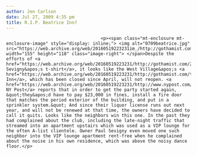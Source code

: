 ```yaml
---
author: Jen Carlson
date: Jul 27, 2009 4:35 pm
title: R.I.P. Beatrice Inn?
---
```


	
										<p><span class="mt-enclosure mt-enclosure-image" style="display: inline;"> <img alt="0709beatrice.jpg" src="https://web.archive.org/web/20160519223231im_/http://gothamist.com/attachments/arts_jen/0709beatrice.jpg" width="155" height="118" class="image-right"> </span>Despite the efforts of <a href="https://web.archive.org/web/20160519223231/http://gothamist.com/2009/06/24/nightlife_1.php">Chloe Sevigny&apos;s t-shirt</a>, it looks like the West Village&apos;s <a href="https://web.archive.org/web/20160519223231/http://gothamist.com/tags/thebeatriceinn">Beatrice Inn</a>, which has been closed since April, will not reopen. <a href="https://web.archive.org/web/20160519223231/http://www.nypost.com/seven/07272009/gossip/pagesix/beatrice_inn_on_the_outs_181587.htm">The NY Post</a> reports that in order to get the party started again, &quot;they&apos;d have to pay $23,000 in fines, install a fire door that matches the period exterior of the building, and put in a sprinkler system.&quot; And since their liquor license runs out next year, and will not be renewed at that time, the owners have decided to call it quits. Looks like the neighbors win this one. In the past they had complained about the club, including the late-night traffic that streamed into an apartment upstairs which was used as a VIP lounge for the often A-list clientele. Owner Paul Sevigny even moved one such neighbor into the VIP lounge apartment rent-free when he complained about the noise in his own residence, which was above the noisy dance floor.</p>					
										
									
				